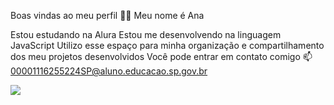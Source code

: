 Boas vindas ao meu perfil 💙💙
Meu nome é Ana

Estou estudando na Alura
Estou me desenvolvendo na linguagem JavaScript
Utilizo esse espaço para minha organização e compartilhamento dos meu projetos desenvolvidos
Você pode entrar em contato comigo 📫
00001116255224SP@aluno.educacao.sp.gov.br 

![](png-transparent-smiley-face-emoticon-thumb-signal-emoji-facebook-wink-yellow-happiness)
